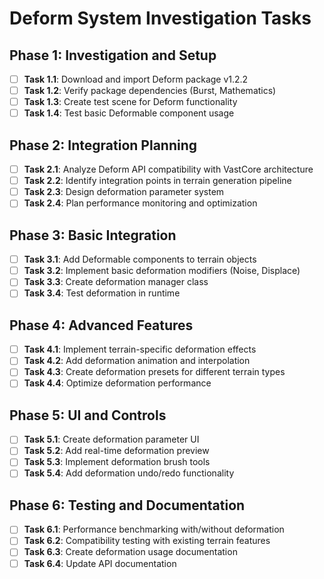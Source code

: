 # Deform System Investigation Tasks

## Phase 1: Investigation and Setup
- [ ] **Task 1.1**: Download and import Deform package v1.2.2
- [ ] **Task 1.2**: Verify package dependencies (Burst, Mathematics)
- [ ] **Task 1.3**: Create test scene for Deform functionality
- [ ] **Task 1.4**: Test basic Deformable component usage

## Phase 2: Integration Planning
- [ ] **Task 2.1**: Analyze Deform API compatibility with VastCore architecture
- [ ] **Task 2.2**: Identify integration points in terrain generation pipeline
- [ ] **Task 2.3**: Design deformation parameter system
- [ ] **Task 2.4**: Plan performance monitoring and optimization

## Phase 3: Basic Integration
- [ ] **Task 3.1**: Add Deformable components to terrain objects
- [ ] **Task 3.2**: Implement basic deformation modifiers (Noise, Displace)
- [ ] **Task 3.3**: Create deformation manager class
- [ ] **Task 3.4**: Test deformation in runtime

## Phase 4: Advanced Features
- [ ] **Task 4.1**: Implement terrain-specific deformation effects
- [ ] **Task 4.2**: Add deformation animation and interpolation
- [ ] **Task 4.3**: Create deformation presets for different terrain types
- [ ] **Task 4.4**: Optimize deformation performance

## Phase 5: UI and Controls
- [ ] **Task 5.1**: Create deformation parameter UI
- [ ] **Task 5.2**: Add real-time deformation preview
- [ ] **Task 5.3**: Implement deformation brush tools
- [ ] **Task 5.4**: Add deformation undo/redo functionality

## Phase 6: Testing and Documentation
- [ ] **Task 6.1**: Performance benchmarking with/without deformation
- [ ] **Task 6.2**: Compatibility testing with existing terrain features
- [ ] **Task 6.3**: Create deformation usage documentation
- [ ] **Task 6.4**: Update API documentation
